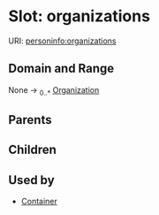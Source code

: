 
# Slot: organizations




URI: [personinfo:organizations](https://w3id.org/linkml/examples/personinfo/organizations)


## Domain and Range

None &#8594;  <sub>0..\*</sub> [Organization](Organization.md)

## Parents


## Children


## Used by

 * [Container](Container.md)
